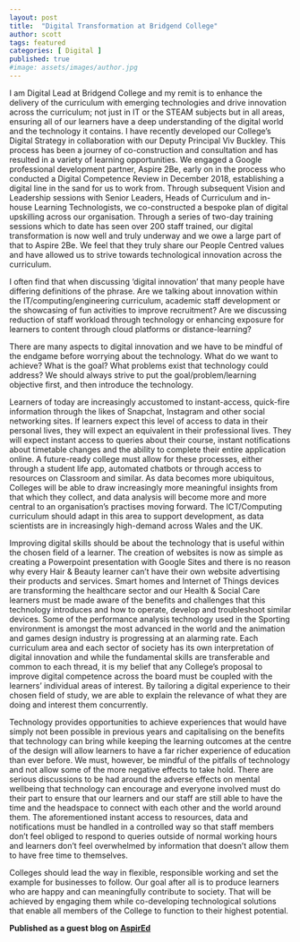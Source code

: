 ```yaml
---
layout: post
title:  "Digital Transformation at Bridgend College"
author: scott
tags: featured
categories: [ Digital ]
published: true
#image: assets/images/author.jpg
---
```


I am Digital Lead at Bridgend College and my remit is to enhance the delivery of the curriculum with emerging technologies and drive innovation across the curriculum; not just in IT or the STEAM subjects but in all areas, ensuring all of our learners have a deep understanding of the digital world and the technology it contains.
I have recently developed our College’s Digital Strategy in collaboration with our Deputy Principal Viv Buckley. This process has been a journey of co-construction and consultation and has resulted in a variety of learning opportunities. We engaged a Google professional development partner, Aspire 2Be, early on in the process who conducted a Digital Competence Review in December 2018, establishing a digital line in the sand for us to work from. Through subsequent Vision and Leadership sessions with Senior Leaders, Heads of Curriculum and in-house Learning Technologists, we co-constructed a bespoke plan of digital upskilling across our organisation. Through a series of two-day training sessions which to date has seen over 200 staff trained, our digital transformation is now well and truly underway and we owe a large part of that to Aspire 2Be. We feel that they truly share our People Centred values and have allowed us to strive towards technological innovation across the curriculum.

I often find that when discussing ‘digital innovation’ that many people have differing definitions of the phrase. Are we talking about innovation within the IT/computing/engineering curriculum, academic staff development or the showcasing of fun activities to improve recruitment? Are we discussing reduction of staff workload through technology or enhancing exposure for learners to content through cloud platforms or distance-learning?

There are many aspects to digital innovation and we have to be mindful of the endgame before worrying about the technology. What do we want to achieve? What is the goal? What problems exist that technology could address? We should always strive to put the goal/problem/learning objective first, and then introduce the technology.

Learners of today are increasingly accustomed to instant-access, quick-fire information through the likes of Snapchat, Instagram and other social networking sites. If learners expect this level of access to data in their personal lives, they will expect an equivalent in their professional lives. They will expect instant access to queries about their course, instant notifications about timetable changes and the ability to complete their entire application online. A future-ready college must allow for these processes, either through a student life app, automated chatbots or through access to resources on Classroom and similar. As data becomes more ubiquitous, Colleges will be able to draw increasingly more meaningful insights from that which they collect, and data analysis will become more and more central to an organisation’s practises moving forward. The ICT/Computing curriculum should adapt in this area to support development, as data scientists are in increasingly high-demand across Wales and the UK.

Improving digital skills should be about the technology that is useful within the chosen field of a learner. The creation of websites is now as simple as creating a Powerpoint presentation with Google Sites and there is no reason why every Hair & Beauty learner can’t have their own website advertising their products and services. Smart homes and Internet of Things devices are transforming the healthcare sector and our Health & Social Care learners must be made aware of the benefits and challenges that this technology introduces and how to operate, develop and troubleshoot similar devices. Some of the performance analysis technology used in the Sporting environment is amongst the most advanced in the world and the animation and games design industry is progressing at an alarming rate. Each curriculum area and each sector of society has its own interpretation of digital innovation and while the fundamental skills are transferable and common to each thread, it is my belief that any College’s proposal to improve digital competence across the board must be coupled with the learners’ individual areas of interest. By tailoring a digital experience to their chosen field of study, we are able to explain the relevance of what they are doing and interest them concurrently.

Technology provides opportunities to achieve experiences that would have simply not been possible in previous years and capitalising on the benefits that technology can bring while keeping the learning outcomes at the centre of the design will allow learners to have a far richer experience of education than ever before. We must, however, be mindful of the pitfalls of technology and not allow some of the more negative effects to take hold. There are serious discussions to be had around the adverse effects on mental wellbeing that technology can encourage and everyone involved must do their part to ensure that our learners and our staff are still able to have the time and the headspace to connect with each other and the world around them. The aforementioned instant access to resources, data and notifications must be handled in a controlled way so that staff members don’t feel obliged to respond to queries outside of normal working hours and learners don’t feel overwhelmed by information that doesn’t allow them to have free time to themselves.

Colleges should lead the way in flexible, responsible working and set the example for businesses to follow. Our goal after all is to produce learners who are happy and can meaningfully contribute to society. That will be achieved by engaging them while co-developing technological solutions that enable all members of the College to function to their highest potential.

**Published as a guest blog on [AspirEd](https://aspired.online/guest-blog/)**
